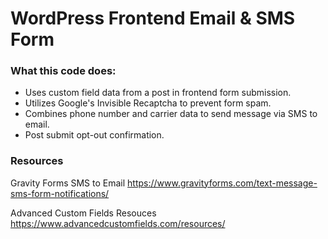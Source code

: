 # WordPress Frontend Email & SMS Form

### What this code does:
- Uses custom field data from a post in frontend form submission.
- Utilizes Google's Invisible Recaptcha to prevent form spam.
- Combines phone number and carrier data to send message via SMS to email.
- Post submit opt-out confirmation.

### Resources
Gravity Forms SMS to Email
https://www.gravityforms.com/text-message-sms-form-notifications/

Advanced Custom Fields Resouces
https://www.advancedcustomfields.com/resources/